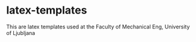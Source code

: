 # latex-templates
This are latex templates used at the Faculty of Mechanical Eng, University of Ljubljana
